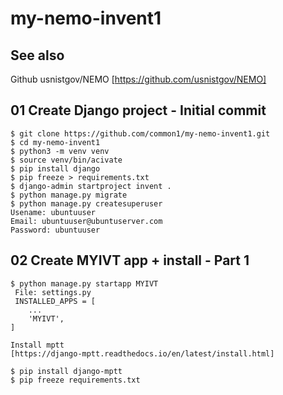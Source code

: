 # my-nemo-invent1

## See also

Github usnistgov/NEMO
[https://github.com/usnistgov/NEMO]

## 01 Create Django project - Initial commit

```
$ git clone https://github.com/common1/my-nemo-invent1.git
$ cd my-nemo-invent1
$ python3 -m venv venv
$ source venv/bin/acivate
$ pip install django
$ pip freeze > requirements.txt
$ django-admin startproject invent .
$ python manage.py migrate
$ python manage.py createsuperuser
Usename: ubuntuuser
Email: ubuntuuser@ubuntuserver.com
Password: ubuntuuser
```

## 02 Create MYIVT app + install - Part 1

```
$ python manage.py startapp MYIVT
 File: settings.py
 INSTALLED_APPS = [
    ...
    'MYIVT',
]

Install mptt
[https://django-mptt.readthedocs.io/en/latest/install.html]

$ pip install django-mptt
$ pip freeze requirements.txt
```

